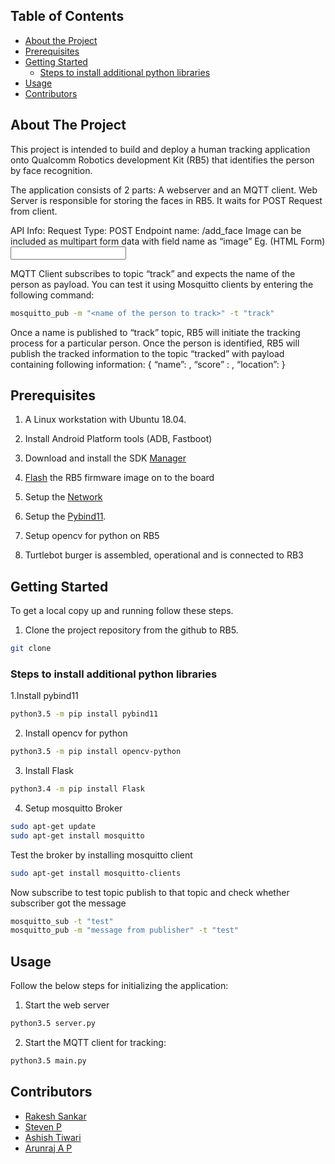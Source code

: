 
<!-- TABLE OF CONTENTS -->
## Table of Contents

* [About the Project](#about-the-project)
* [Prerequisites](#prerequisites)
* [Getting Started](#getting-started)
  * [Steps to install additional python libraries](#Steps-to-install-additional-python-libraries)
* [Usage](#usage)
* [Contributors](#contributors)

<!-- ABOUT THE PROJECT -->
## About The Project

This project is intended to build and deploy a human tracking application onto Qualcomm Robotics development Kit (RB5) that identifies the person by face recognition.

The application consists of 2 parts: A webserver and an MQTT client.
Web Server is responsible for storing the faces in RB5. It waits for POST Request from client. 

API Info:
Request Type: POST
Endpoint name: /add_face
Image can be included as multipart form data with field name as “image”
Eg. (HTML Form) <input type=”file” name=”image”>


MQTT Client subscribes to topic “track” and expects the name of the person as payload. You can test it using Mosquitto clients by entering the following command:
```sh
mosquitto_pub -m "<name of the person to track>" -t "track"
```

Once a name is published to “track” topic, RB5 will initiate the tracking process for a particular person. Once the person is identified, RB5 will publish the tracked information to the topic “tracked” with payload containing following information:
{
        “name”: <name of the tracked person>,
        “score” : <value indicating the variance between predicted person and face it got as input>,
        “location”: <location of the person in the field of view>
}


## Prerequisites

1. A Linux workstation with Ubuntu 18.04.

2. Install Android Platform tools (ADB, Fastboot) 

3. Download and install the SDK [Manager](https://developer.qualcomm.com/qualcomm-robotics-rb5-kit/quick-start-guide/qualcomm_robotics_rb5_development_kit_bring_up/download-and-install-the-SDK-manager)

4. [Flash](https://developer.qualcomm.com/qualcomm-robotics-rb5-kit/quick-start-guide/qualcomm_robotics_rb5_development_kit_bring_up/flash-images) the RB5 firmware image on to the board

5. Setup the [Network](https://developer.qualcomm.com/qualcomm-robotics-rb5-kit/quick-start-guide/qualcomm_robotics_rb5_development_kit_bring_up/set-up-network) 


6. Setup the [Pybind11](https://pybind11.readthedocs.io/en/stable/installing.html).

7. Setup opencv for python on RB5

8. Turtlebot burger is assembled, operational and is connected to RB3

<!-- GETTING STARTED -->
## Getting Started

To get a local copy up and running follow these steps.
1. Clone the  project repository from the github to RB5.
```sh
git clone 
```


### Steps to install additional python libraries

1.Install pybind11
```sh
python3.5 -m pip install pybind11
```
2. Install opencv for python
```sh
python3.5 -m pip install opencv-python
```
3. Install Flask
```sh
python3.4 -m pip install Flask
```
4. Setup mosquitto Broker
```sh
sudo apt-get update
sudo apt-get install mosquitto
```
Test the broker by installing mosquitto client
```sh
sudo apt-get install mosquitto-clients
```
Now subscribe to test topic publish to that topic and check whether subscriber got the message
```sh
mosquitto_sub -t "test"
mosquitto_pub -m "message from publisher" -t "test"
```

<!-- USAGE -->
## Usage

Follow the below steps for initializing the application:

1. Start the web server
```sh
python3.5 server.py

```
2. Start the MQTT client for tracking:
```sh
python3.5 main.py
```

<!-- ## Contributors -->
## Contributors
* [Rakesh Sankar](s.rakesh@globaledgesoft.com)
* [Steven P](ss.pandiri@globaledgesoft.com)
* [Ashish Tiwari](t.ashish@globaledgesoft.com)
* [Arunraj A P](ap.arunraj@globaledgesoft.com)






